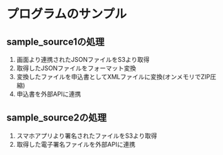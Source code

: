 # プログラムのサンプル
## sample_source1の処理
1. 画面より連携されたJSONファイルをS3より取得
2. 取得したJSONファイルをフォーマット変換
3. 変換したファイルを申込書としてXMLファイルに変換(オンメモリでZIP圧縮)
4. 申込書を外部APIに連携

## sample_source2の処理
1. スマホアプリより署名されたファイルをS3より取得
2. 取得した電子署名ファイルを外部APIに連携
